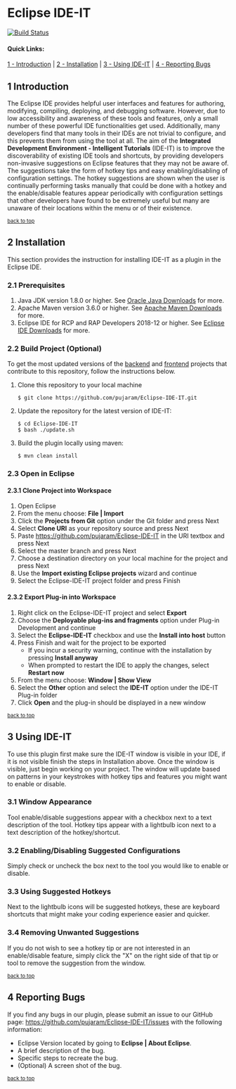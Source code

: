 # Eclipse IDE-IT

[![Build Status](https://travis-ci.org/pujaram/Eclipse-IDE-IT.svg?branch=master)](https://travis-ci.org/pujaram/Eclipse-IDE-IT)

#### Quick Links:
[1 - Introduction](#1-introduction) | [2 - Installation](#2-installation) | [3 - Using IDE-IT](#3-using-ide-it) | [4 - Reporting Bugs](#4-reporting-bugs)


## 1 Introduction

The Eclipse IDE provides helpful user interfaces and features for authoring, modifying, compiling, deploying, and debugging software. However, due to low accessibility and awareness of these tools and features, only a small number of these powerful IDE functionalities get used. Additionally, many developers find that many tools in their IDEs are not trivial to configure, and this prevents them from using the tool at all. The aim of the **Integrated Development Environment - Intelligent Tutorials** (IDE-IT) is to improve the discoverability of existing IDE tools and shortcuts, by providing developers non-invasive suggestions on Eclipse features that they may not be aware of. The suggestions take the form of hotkey tips and easy enabling/disabling of configuration settings. The hotkey suggestions are shown when the user is continually performing tasks manually that could be done with a hotkey and the enable/disable features appear periodically with configuration settings that other developers have found to be extremely useful but many are unaware of their locations within the menu or of their existence.

<sup>[back to top](#eclipse-ide-it)</sup>

## 2 Installation

This section provides the instruction for installing IDE-IT as a plugin in the Eclipse IDE.

### 2.1 Prerequisites

1. Java JDK version 1.8.0 or higher. See [Oracle Java Downloads](https://www.oracle.com/technetwork/java/javase/downloads/index.html) for more.
2. Apache Maven version 3.6.0 or higher. See [Apache Maven Downloads](https://maven.apache.org/download.cgi) for more.
3. Eclipse IDE for RCP and RAP Developers 2018-12 or higher. See [Eclipse IDE Downloads](https://www.eclipse.org/eclipseide/) for more.

### 2.2 Build Project (Optional)

To get the most updated versions of the [backend](https://github.com/DavidThien/IDE-IT) and [frontend](https://github.com/AlyssaRicketts/IDE-IT-Frontend) projects that contribute to this repository, follow the instructions below.

1. Clone this repository to your local machine

    ```
    $ git clone https://github.com/pujaram/Eclipse-IDE-IT.git
    ```

2. Update the repository for the latest version of IDE-IT:

    ```
    $ cd Eclipse-IDE-IT
    $ bash ./update.sh    
    ```

3. Build the plugin locally using maven:

    ```
    $ mvn clean install
    ```

### 2.3 Open in Eclipse

#### 2.3.1 Clone Project into Workspace

1. Open Eclipse
2. From the menu choose: **File | Import**
3. Click the **Projects from Git** option under the Git folder and press Next
4. Select **Clone URI** as your repository source and press Next
5. Paste https://github.com/pujaram/Eclipse-IDE-IT in the URI textbox and press Next
6. Select the master branch and press Next
7. Choose a destination directory on your local machine for the project and press Next
8. Use the **Import existing Eclipse projects** wizard and continue
9. Select the Eclipse-IDE-IT project folder and press Finish

#### 2.3.2 Export Plug-in into Workspace
1. Right click on the Eclipse-IDE-IT project and select **Export**
2. Choose the **Deployable plug-ins and fragments** option under Plug-in Development and continue
3. Select the **Eclipse-IDE-IT** checkbox and use the **Install into host** button
4. Press Finish and wait for the project to be exported
    * If you incur a security warning, continue with the installation by pressing **Install anyway**
    * When prompted to restart the IDE to apply the changes, select **Restart now**
5. From the menu choose: **Window | Show View**
6. Select the **Other** option and select the **IDE-IT** option under the IDE-IT Plug-in folder
7. Click **Open** and the plug-in should be displayed in a new window


<sup>[back to top](#eclipse-ide-it)</sup>

## 3 Using IDE-IT

To use this plugin first make sure the IDE-IT window is visible in your IDE, if it is not visible finish the steps in Installation above. Once the window is visible, just begin working on your project. The window will update based on patterns in your keystrokes with hotkey tips and features you might want to enable or disable.

### 3.1 Window Appearance    

Tool enable/disable suggestions appear with a checkbox next to a text description of the tool. Hotkey tips appear with a lightbulb icon next to a text description of the hotkey/shortcut.

### 3.2 Enabling/Disabling Suggested Configurations

Simply check or uncheck the box next to the tool you would like to enable or disable.

### 3.3 Using Suggested Hotkeys

Next to the lightbulb icons will be suggested hotkeys, these are keyboard shortcuts that might make your coding experience easier and quicker.

### 3.4 Removing Unwanted Suggestions

If you do not wish to see a hotkey tip or are not interested in an enable/disable feature, simply click the "X" on the right side of that tip or tool to remove the suggestion from the window.

<sup>[back to top](#eclipse-ide-it)</sup>

## 4 Reporting Bugs

If you find any bugs in our plugin, please submit an issue to our GitHub page: https://github.com/pujaram/Eclipse-IDE-IT/issues with the following information:

- Eclipse Version located by going to **Eclipse | About Eclipse**.
- A brief description of the bug.
- Specific steps to recreate the bug.
- (Optional) A screen shot of the bug.

<sup>[back to top](#eclipse-ide-it)</sup>
